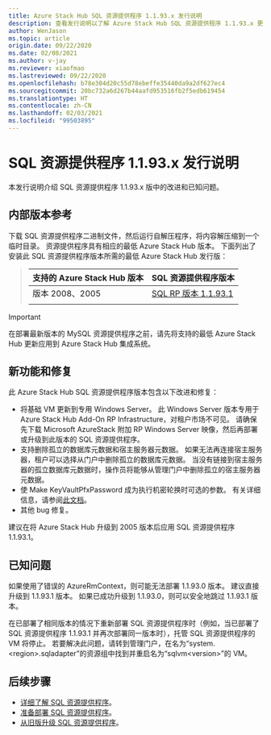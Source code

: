 ```yaml
---
title: Azure Stack Hub SQL 资源提供程序 1.1.93.x 发行说明
description: 查看发行说明以了解 Azure Stack Hub SQL 资源提供程序 1.1.93.x 更新中的新增功能。
author: WenJason
ms.topic: article
origin.date: 09/22/2020
ms.date: 02/08/2021
ms.author: v-jay
ms.reviewer: xiaofmao
ms.lastreviewed: 09/22/2020
ms.openlocfilehash: b78e304d20c55d78ebeffe35440da9a2df627ec4
ms.sourcegitcommit: 20bc732a6d267b44aafd953516fb2f5edb619454
ms.translationtype: HT
ms.contentlocale: zh-CN
ms.lasthandoff: 02/03/2021
ms.locfileid: "99503895"
---
```

# <a name="sql-resource-provider-1193x-release-notes"></a>SQL 资源提供程序 1.1.93.x 发行说明

本发行说明介绍 SQL 资源提供程序 1.1.93.x 版中的改进和已知问题。

## <a name="build-reference"></a>内部版本参考
下载 SQL 资源提供程序二进制文件，然后运行自解压程序，将内容解压缩到一个临时目录。 资源提供程序具有相应的最低 Azure Stack Hub 版本。 下面列出了安装此 SQL 资源提供程序版本所需的最低 Azure Stack Hub 发行版：

> |支持的 Azure Stack Hub 版本|SQL 资源提供程序版本|
> |-----|-----|
> |版本 2008、2005|[SQL RP 版本 1.1.93.1](https://aka.ms/azshsqlrp11931)|  
> |     |     |

> [!IMPORTANT]
> 在部署最新版本的 MySQL 资源提供程序之前，请先将支持的最低 Azure Stack Hub 更新应用到 Azure Stack Hub 集成系统。

## <a name="new-features-and-fixes"></a>新功能和修复

此 Azure Stack Hub SQL 资源提供程序版本包含以下改进和修复：

- 将基础 VM 更新到专用 Windows Server。 此 Windows Server 版本专用于 Azure Stack Hub Add-On RP Infrastructure，对租户市场不可见。 请确保先下载 Microsoft AzureStack 附加 RP Windows Server 映像，然后再部署或升级到此版本的 SQL 资源提供程序。
- 支持删除孤立的数据库元数据和宿主服务器元数据。 如果无法再连接宿主服务器，租户可以选择从门户中删除孤立的数据库元数据。 当没有链接到宿主服务器的孤立数据库元数据时，操作员将能够从管理门户中删除孤立的宿主服务器元数据。
- 使 Make KeyVaultPfxPassword 成为执行机密轮换时可选的参数。 有关详细信息，请参阅[此文档](azure-stack-sql-resource-provider-maintain.md#secrets-rotation)。
- 其他 bug 修复。

建议在将 Azure Stack Hub 升级到 2005 版本后应用 SQL 资源提供程序 1.1.93.1。

## <a name="known-issue"></a>已知问题
如果使用了错误的 AzureRmContext，则可能无法部署 1.1.93.0 版本。 建议直接升级到 1.1.93.1 版本。 如果已成功升级到 1.1.93.0，则可以安全地跳过 1.1.93.1 版本。

在已部署了相同版本的情况下重新部署 SQL 资源提供程序时（例如，当已部署了 SQL 资源提供程序 1.1.93.1 并再次部署同一版本时），托管 SQL 资源提供程序的 VM 将停止。 若要解决此问题，请转到管理门户，在名为“system.\<region\>.sqladapter”的资源组中找到并重启名为“sqlvm\<version\>”的 VM。

## <a name="next-steps"></a>后续步骤

- [详细了解 SQL 资源提供程序](azure-stack-sql-resource-provider.md)。
- [准备部署 SQL 资源提供程序](azure-stack-sql-resource-provider-deploy.md#prerequisites)。
- [从旧版升级 SQL 资源提供程序](azure-stack-sql-resource-provider-update.md)。

